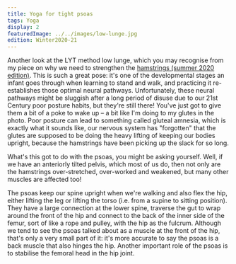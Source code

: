 ```yaml
---
title: Yoga for tight psoas
tags: Yoga
display: 2
featuredImage: ../../images/low-lunge.jpg
edition: Winter2020-21
---
```

Another look at the LYT method low lunge, which you may recognise from my piece on why we need to strengthen the [hamstrings (summer 2020 edition)](https://trugandmoon.com/articles/summer2020/yoga-hamstrings/). This is such a great pose: it's one of the developmental stages an infant goes through when learning to stand and walk, and practicing it re-establishes those optimal neural pathways. Unfortunately, these neural pathways might be sluggish after a long period of disuse due to our 21st Century poor posture habits, but they're still there! You've just got to give them a bit of a poke to wake up – a bit like I'm doing to my glutes in the photo. Poor posture can lead to something called gluteal amnesia, which is exactly what it sounds like, our nervous system has "forgotten" that the glutes are supposed to be doing the heavy lifting of keeping our bodies upright, because the hamstrings have been picking up the slack for so long. 

What's this got to do with the psoas, you might be asking yourself. Well, if we have an anteriorly tilted pelvis, which most of us do, then not only are the hamstrings over-stretched, over-worked and weakened, but many other muscles are affected too! 

The psoas keep our spine upright when we're walking and also flex the hip, either lifting the leg or lifting the torso (i.e. from a supine to sitting position). They have a large connection at the lower spine, traverse the gut to wrap around the front of the hip and connect to the back of the inner side of the femur, sort of like a rope and pulley, with the hip as the fulcrum. Although we tend to see the psoas talked about as a muscle at the front of the hip, that's only a very small part of it: it's more accurate to say the psoas is a back muscle that also hinges the hip. Another important role of the psoas is to stabilise the femoral head in the hip joint. 

